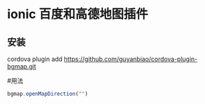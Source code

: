 # ionic 百度和高德地图插件

## 安装

cordova plugin add https://github.com/guyanbiao/cordova-plugin-bgmap.git

#用法
```js
bgmap.openMapDirection("")
```

